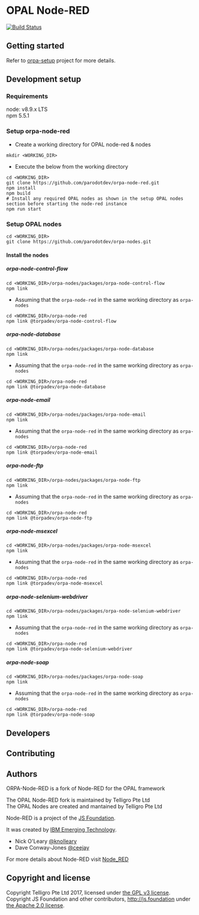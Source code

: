# OPAL Node-RED

[![Build Status](https://travis-ci.org/parodotdev/orpa-node-red.svg?branch=master)](https://travis-ci.org/parodotdev/orpa-node-red)

## Getting started
Refer to  [orpa-setup](https://github.com/parodotdev/orpa-setup) project for more details.

## Development setup

### Requirements
node: v8.9.x LTS  
npm 5.5.1
### Setup orpa-node-red
* Create a working directory for OPAL node-red & nodes
```
mkdir <WORKING_DIR>
```
* Execute the below from the working directory
```
cd <WORKING_DIR>
git clone https://github.com/parodotdev/orpa-node-red.git
npm install
npm build
# Install any required OPAL nodes as shown in the setup OPAL nodes section before starting the node-red instance
npm run start
```
### Setup OPAL nodes
```
cd <WORKING_DIR>
git clone https://github.com/parodotdev/orpa-nodes.git
```
#### Install the nodes
##### orpa-node-control-flow
```
cd <WORKING_DIR>/orpa-nodes/packages/orpa-node-control-flow
npm link
```
* Assuming that the `orpa-node-red` in the same working directory as `orpa-nodes`
```
cd <WORKING_DIR>/orpa-node-red
npm link @torpadev/orpa-node-control-flow
```
##### orpa-node-database
```
cd <WORKING_DIR>/orpa-nodes/packages/orpa-node-database
npm link
```
* Assuming that the `orpa-node-red` in the same working directory as `orpa-nodes`
```
cd <WORKING_DIR>/orpa-node-red
npm link @torpadev/orpa-node-database
```
##### orpa-node-email
```
cd <WORKING_DIR>/orpa-nodes/packages/orpa-node-email
npm link
```
* Assuming that the `orpa-node-red` in the same working directory as `orpa-nodes`
```
cd <WORKING_DIR>/orpa-node-red
npm link @torpadev/orpa-node-email
```
##### orpa-node-ftp
```
cd <WORKING_DIR>/orpa-nodes/packages/orpa-node-ftp
npm link
```
* Assuming that the `orpa-node-red` in the same working directory as `orpa-nodes`
```
cd <WORKING_DIR>/orpa-node-red
npm link @torpadev/orpa-node-ftp
```
##### orpa-node-msexcel
```
cd <WORKING_DIR>/orpa-nodes/packages/orpa-node-msexcel
npm link
```
* Assuming that the `orpa-node-red` in the same working directory as `orpa-nodes`
```
cd <WORKING_DIR>/orpa-node-red
npm link @torpadev/orpa-node-msexcel
```
##### orpa-node-selenium-webdriver
```
cd <WORKING_DIR>/orpa-nodes/packages/orpa-node-selenium-webdriver
npm link
```
* Assuming that the `orpa-node-red` in the same working directory as `orpa-nodes`
```
cd <WORKING_DIR>/orpa-node-red
npm link @torpadev/orpa-node-selenium-webdriver
```
##### orpa-node-soap
```
cd <WORKING_DIR>/orpa-nodes/packages/orpa-node-soap
npm link
```
* Assuming that the `orpa-node-red` in the same working directory as `orpa-nodes`
```
cd <WORKING_DIR>/orpa-node-red
npm link @torpadev/orpa-node-soap
```
## Developers


## Contributing

## Authors

ORPA-Node-RED is a fork of Node-RED for the OPAL framework

The OPAL Node-RED fork is maintained by Telligro Pte Ltd  
The OPAL Nodes are created and mantained by Telligro Pte Ltd

Node-RED is a project of the [JS Foundation](http://js.foundation).

It was created by [IBM Emerging Technology](https://www.ibm.com/blogs/emerging-technology/).

* Nick O'Leary [@knolleary](http://twitter.com/knolleary)
* Dave Conway-Jones [@ceejay](http://twitter.com/ceejay)

For more details about Node-RED visit [Node_RED](https://www.nodered.org)


## Copyright and license

Copyright Telligro Pte Ltd 2017, licensed under [the GPL v3 license](LICENSE).  
Copyright JS Foundation and other contributors, http://js.foundation under [the Apache 2.0 license](APACHEv2-LICENSE).
